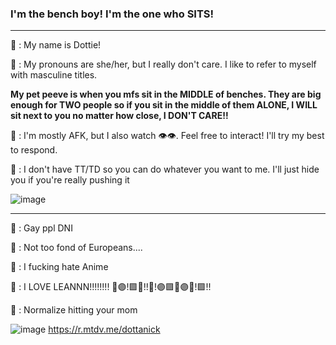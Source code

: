 ### I'm the bench boy! I'm the one who **SITS**!
-------------------------------------------------------------------------------------------------------------------
🥪 : My name is Dottie!

🥞 : My pronouns are she/her, but I really don't care. I like to refer to myself with masculine titles.

**My pet peeve is when you mfs sit in the MIDDLE of benches. They are big enough for TWO people so if you sit in the middle of them ALONE, I WILL sit next to you no matter how close, I DON'T CARE!!**

🍰 : I'm mostly AFK, but I also watch :eye::eye:. Feel free to interact! I'll try my best to respond.

🐌 : I don't have TT/TD so you can do whatever you want to me. I'll just hide you if you're really pushing it

![image](https://user-images.githubusercontent.com/102858874/164370168-579e506d-435f-439b-9b8f-a4e8bd21dc4d.png)

------------------------------------------------------------------------------------------------------------------------
🥩 : Gay ppl DNI

🦐 : Not too fond of Europeans....

🐙 : I fucking hate Anime

🥤 : I LOVE LEANNN!!!!!!!! 💜🟣!🟪💜!!💜!🟣🟪💜🟣💜!🟪!!

🦀 : Normalize hitting your mom

![image](https://user-images.githubusercontent.com/102858874/164367942-3c9facee-8c42-4b53-aea9-1a6895b52ec6.png)
https://r.mtdv.me/dottanick
